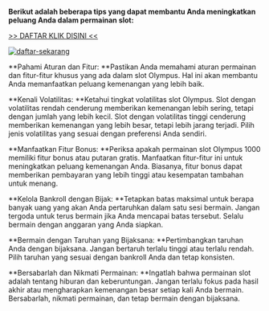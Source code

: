 **Berikut adalah beberapa tips yang dapat membantu Anda meningkatkan peluang Anda dalam permainan slot:**

[>> DAFTAR KLIK DISINI <<]([url](https://sites.google.com/view/pasticuanvip))

[![daftar-sekarang](https://github.com/user-attachments/assets/1c487c35-c349-47e3-910f-b7775b551b0a)]([url](https://sites.google.com/view/pasticuanvip))

    
**Pahami Aturan dan Fitur: **Pastikan Anda memahami aturan permainan dan fitur-fitur khusus yang ada dalam slot Olympus. Hal ini akan membantu Anda memanfaatkan peluang kemenangan yang lebih baik.

**Kenali Volatilitas: **Ketahui tingkat volatilitas slot Olympus. Slot dengan volatilitas rendah cenderung memberikan kemenangan lebih sering, tetapi dengan jumlah yang lebih kecil. Slot dengan volatilitas tinggi cenderung memberikan kemenangan yang lebih besar, tetapi lebih jarang terjadi. Pilih jenis volatilitas yang sesuai dengan preferensi Anda sendiri.

**Manfaatkan Fitur Bonus: **Periksa apakah permainan slot Olympus 1000 memiliki fitur bonus atau putaran gratis. Manfaatkan fitur-fitur ini untuk meningkatkan peluang kemenangan Anda. Biasanya, fitur bonus dapat memberikan pembayaran yang lebih tinggi atau kesempatan tambahan untuk menang.

**Kelola Bankroll dengan Bijak: **Tetapkan batas maksimal untuk berapa banyak uang yang akan Anda pertaruhkan dalam satu sesi bermain. Jangan tergoda untuk terus bermain jika Anda mencapai batas tersebut. Selalu bermain dengan anggaran yang Anda siapkan.

**Bermain dengan Taruhan yang Bijaksana: **Pertimbangkan taruhan Anda dengan bijaksana. Jangan bertaruh terlalu tinggi atau terlalu rendah. Pilih taruhan yang sesuai dengan bankroll Anda dan tetap konsisten.

**Bersabarlah dan Nikmati Permainan: **Ingatlah bahwa permainan slot adalah tentang hiburan dan keberuntungan. Jangan terlalu fokus pada hasil akhir atau mengharapkan kemenangan besar setiap kali Anda bermain. Bersabarlah, nikmati permainan, dan tetap bermain dengan bijaksana.

